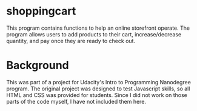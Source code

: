 # shoppingcart
This program contains functions to help an online storefront operate. The program allows users to add products to their cart, increase/decrease quantity, and pay once they are ready to check out. 

# Background
This was part of a project for Udacity's Intro to Programming Nanodegree program. The original project was designed to test Javascript skills, so all HTML and CSS was provided for students. Since I did not work on those parts of the code myself, I have not included them here.
